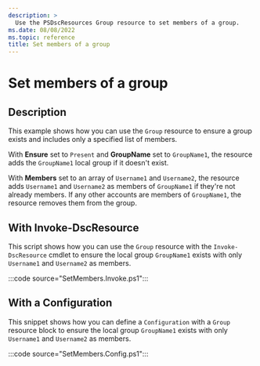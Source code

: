 ```yaml
---
description: >
  Use the PSDscResources Group resource to set members of a group.
ms.date: 08/08/2022
ms.topic: reference
title: Set members of a group
---
```


# Set members of a group

## Description

This example shows how you can use the `Group` resource to ensure a group exists and includes only a
specified list of members.

With **Ensure** set to `Present` and **GroupName** set to `GroupName1`, the resource adds the
`GroupName1` local group if it doesn't exist.

With **Members** set to an array of `Username1` and `Username2`, the resource adds `Username1` and
`Username2` as members of `GroupName1` if they're not already members. If any other accounts are
members of `GroupName1`, the resource removes them from the group.

## With Invoke-DscResource

This script shows how you can use the `Group` resource with the `Invoke-DscResource` cmdlet to
ensure the local group `GroupName1` exists with only `Username1` and `Username2` as members.

:::code source="SetMembers.Invoke.ps1":::

## With a Configuration

This snippet shows how you can define a `Configuration` with a `Group` resource block to ensure the
local group `GroupName1` exists with only `Username1` and `Username2` as members.

:::code source="SetMembers.Config.ps1":::
